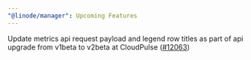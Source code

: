 ```yaml
---
"@linode/manager": Upcoming Features
---
```


Update metrics api request payload and legend row titles as part of api upgrade from v1beta to v2beta at CloudPulse ([#12063](https://github.com/linode/manager/pull/12063))

